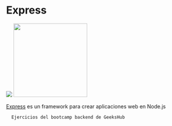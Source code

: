 # Express

<p align="left">
    <img src="https://github.com/expressjs/expressjs.com/blob/gh-pages/images/favicon.png">
    <img src="https://github.com/GeeksHubsAcademy/hello-world/blob/master/assets/media/logo/logo.png" width="200px">	
</p>
	
[Express](https://github.com/expressjs/expressjs.com) es un framework para crear aplicaciones web en Node.js
```
  Ejercicios del bootcamp backend de GeeksHub
```
